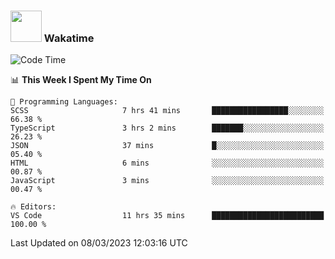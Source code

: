 ### <img src="https://media.giphy.com/media/VgCDAzcKvsR6OM0uWg/giphy.gif" width="50"> Wakatime

  <!--START_SECTION:waka-->
![Code Time](http://img.shields.io/badge/Code%20Time-1%2C306%20hrs%2015%20mins-blue)

📊 **This Week I Spent My Time On** 

```text
💬 Programming Languages: 
SCSS                     7 hrs 41 mins       █████████████████░░░░░░░░   66.38 % 
TypeScript               3 hrs 2 mins        ███████░░░░░░░░░░░░░░░░░░   26.23 % 
JSON                     37 mins             █░░░░░░░░░░░░░░░░░░░░░░░░   05.40 % 
HTML                     6 mins              ░░░░░░░░░░░░░░░░░░░░░░░░░   00.87 % 
JavaScript               3 mins              ░░░░░░░░░░░░░░░░░░░░░░░░░   00.47 % 

🔥 Editors: 
VS Code                  11 hrs 35 mins      █████████████████████████   100.00 % 
```


 Last Updated on 08/03/2023 12:03:16 UTC
<!--END_SECTION:waka-->
